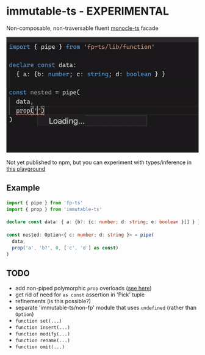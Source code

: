 # immutable-ts - EXPERIMENTAL

Non-composable, non-traversable fluent [monocle-ts](https://github.com/gcanti/monocle-ts) facade

![prop video](readme-vid.gif)

Not yet published to npm, but you can experiment with types/inference in [this playground](https://www.typescriptlang.org/play?#code/JYWwDg9gTgLgBAbzmYYCmcC+cBmUIhwDkOYAtDAM4D0ANsAEbU4CuAdgMYzARtEBQ-ACZoOtAIZQMHXpXhDxMcQC5EcFYgYB+VQg6q2LEAzRQA3HCGq5UYGwDmFtKoYQItNOLZYA2gF0sLEEZNjk4NjQ5NCE4AF5kVDQACn44S0VxABo4VOR8MCSicSJsom0SuAAGbJ8iDgqiISIA8Uo4ELkASn5uwT7+akGh4eoB6jgYAE90NsGxkaHBETFJaVl4MHzVAB5cgEk2HFNM3IAFRQALODQADxg0NiE23LTB8NFIyklJiYh1WloEAA7nA7EcpJw0C84OcYBdKNsDuCAHzXO4PJ5wJKGYymOAAHzgNjs9gJcCk4iEvFoP2JDn8nX8OTSLLgWhhlwRSNMqOhaQMaAAbqZ+MikgA6SVgS6qWEXTpxVFJCAMABWqm5UAVsVRAHFgMKAPJgGDbACCMDliMOxw5cOR2TlyMEdnuUBw4g4GAAygQ0ObUQhchSqWwaXAAPpKeyqIi+kBoARpEPUn6C8S0FjOOBm-iYfiu0wer1wAByvAwSBTYZ+UfEMeI5YiRCCU3QcGN3F4AbicHj-rNqMJTah-DbGAAEq0AKqPSLAKRCADSaEmCMHvbNaPujzaOJMUFy7JgUCzuVUW9uO8xdPs0OPp6hrIv24xbVc7k8bD5bImj5-L5Xm+ML4CAwCUP6XiTM6rKsg+Z6wSyqgerQEGCOOdrwrsaRmtkZxSIKr67nA7AANZsMCbBMvE-gnGkK5rr2pGrhAOA5nRHYmgxbTxJ2DGsQGoq9rkU6ULOIiUAu0TcT2QHEShEHMiy7I+GaARyZiqlQFA4iTNsZEUUCbDIn4P7sma2m6XK66OgRMGwaoP5pISPiSuKpwEdk1bhtx-imYhzlYk5LLcURmIGZRwVwR2arWea2QKWgtlCtk3H2QFsGEkkfGrm0Gl7kKeJRQF7IRMKUBKRliGqIasWcvFf5ZslgrZDla7It0VVIe85XBZ13VlSKY7TBgFk6ZMcW5Je6LEWNun6Ww5GUQ6+FCmFbQRUZ1FwP4QnxLkLluR5KXhEYB7+WScVmj4+6mH4NRHZ5p24lAfj2W8hK1aqV0JRmEHNdkAAqLBgB4-E4AGzrDe2X2TThHHgZ261wB+HheBxx2EflJGLYZVEBDR925KF8TMZMrE5ntSmHZKmOpblF1ZT+iMmsjJ5ZpVsHsikXVpLOEAmtsaXI2TFO5rzymYQiTaliwALiAwHjmj4-OC2lb0PbTT3cW9nNdQKvVdf1GWqDzEtwKF2Oi2xW7FdFV0+DrmvudrDO8ubcAGyKEvG3AvQYRaVpTRxFn2HlM3hbjlG7ai+04VAYfI7t0Xi91ofh9ebQ+GCeIMdkbk5xVABKkQwBd0UMcj3k-Ek1s5oy5dc2oPinKC3gMTdZ13X4F4twE+Ymxbq7I7dh5deZyObfjv6B5cyuj-dcAl3IqJe2PVWqKrpoMaiVssTbetVfBGDY6JnZC6u6Xm+ZlpzzLcsSIrA4qxRauXxrS+l1fEsXrfcLK1vC+0FF7LxgN-DePVva8zXuhEacB9RGkFrhHMCcM7ASnv4WOuR2Ynwjm0M+SDUGdxerre8nEuxsB7NCVQODkaiVliAc0RCF7gPZJ2HglCNwAUptDDAbUBIbniEGNIjs25wDrmpMgOgcYiBwHYaIyNrpLgCGQpcyNby-gAAYABIEBLkwFoTRntIEVWoSYvMPgJGmV4XAAh29Y4W2RjohAhdIwGKMcfYxg1Dw2PoUYIWDi1HY1Hr+WhMCbGAKXIEpxujXEMXcb+SuqglywPbMDUGaBwbmknlHLautYi5AAKI3DECwEQ2EWQSI4mkCRlk9JT3ssiIAA)

## Example

```ts
import { pipe } from 'fp-ts'
import { prop } from 'immutable-ts'

declare const data: { a: {b?: {c: number; d: string; e: boolean }[] } }

const nested: Option<{ c: number; d: string }> = pipe(
  data, 
  prop('a', 'b?', 0, ['c', 'd'] as const)
)
```

## TODO

- add non-piped polymorphic `prop` overloads ([see here](https://github.com/gcanti/fp-ts/pull/1454#issuecomment-822622706))
- get rid of need for `as const` assertion in 'Pick' tuple
- refinements (is this possible?)
- separate 'immutable-ts/non-fp' module that uses `undefined` (rather than `Option`)
- `function set(...)`
- `function insert(...)`
- `function modify(...)`
- `function rename(...)`
- `function omit(...)`
